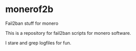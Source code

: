 # monerof2b
Fail2ban stuff for monero

This is a repository for fail2ban scripts for monero software.

I stare and grep logfiles for fun. 

